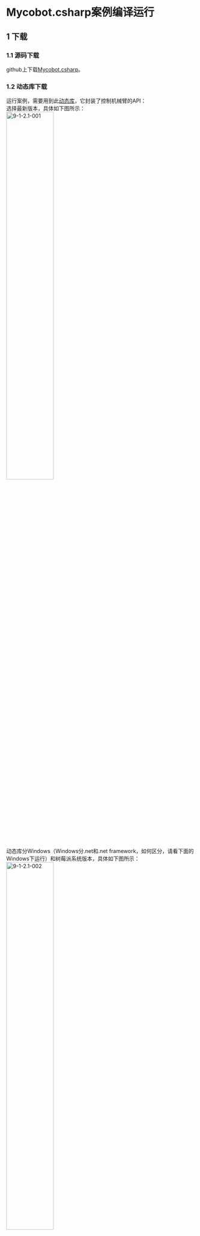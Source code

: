 # Mycobot.csharp案例编译运行

## 1 下载
### 1.1 源码下载
github上下载[Mycobot.csharp](https://github.com/elephantrobotics/Mycobot.csharp)。<br>

### 1.2 动态库下载
运行案例，需要用到此[动态库](https://github.com/elephantrobotics/Mycobot.csharp/tags)，它封装了控制机械臂的API：<br>
选择最新版本，具体如下图所示：<br>
<img src="../resourse/9-ApplicationBaseCSharp/9.2/9-2-1.2-001.png" alt="9-1-2.1-001" width="50%"><br>
动态库分Windows（Windows分.net和.net framework，如何区分，请看下面的Windows下运行）和树莓派系统版本，具体如下图所示：<br>
<img src="../resourse/9-ApplicationBaseCSharp/9.2/9-2-1.2-002.png" alt="9-1-2.1-002" width="50%"><br>
1 适用于树莓派机械臂系统<br>
2 适用于Windows系统<br>
## 2 Windows下运行

### 2.1 直接运行github下载的Mycobot.csharp案例:
双击打开Mycobot.csharp.sln(确保电脑安装了vs2019，如果未安装，请看9.1环境搭建）<br>
<img src="../resourse/9-ApplicationBaseCSharp/9.2/9-2-2.1-001.png" alt="9-2-2.1-001" width="50%"><br>
编译运行项目，查看机械臂串口号，如果与示例不一致，请修改串口号，具体可看下图：<br>
![pic](../resourse/9-ApplicationBaseCSharp/9.2/9-2-2.1-002.gif)<br>

### 2.2 在自己的项目中调用Mycobot.csharp动态库:
检查项目的目标框架，然后下载相应动态库。如果你项目的目标框架（target frame）是.net core,下载 **net core/Mycobot.csharp.dll**,如果目标框架是.net framework,下载 **net framework/Mycobot.csharp.dll**)<br（target frame）<br>
![pic](../resourse/9-ApplicationBaseCSharp/9.2/9-2-2.2-001.gif)<br>
导入**Mycobot.csharp.dll**到项目中<br>
![pic](../resourse/9-ApplicationBaseCSharp/9.2/9-2-2.2-002.gif)<br>
添加**system.io.ports**到 .csproj( 项目名称,该文件位于项目目录中),具体请看像下面的图片:<br>
frame: .net core<br>
<img src="../resourse/9-ApplicationBaseCSharp/9.2/9-2-2.2-003.jpg" alt="9-2-2.2-003" width="50%"><br>
frame: .net framework<br>
<img src="../resourse/9-ApplicationBaseCSharp/9.2/9-2-2.2-004.jpg" alt="9-2-2.2-004" width="50%"><br>
在vs2019以前的版本，只要using System.IO.Ports就可以用SerialPort。如果显示错误：未能在命名空间中找到对应类型名，则需要给项目配置对应的dll,方法如下：
工具–>Nuget包管理器（N）–>管理解决方案的Nuget程序包（N） –>浏览，左边搜索栏对应的dll(例如SerialPort),右边勾选要添加的项目，点击下载安装。<br>
<img src="../resourse/9-ApplicationBaseCSharp/9.2/9-2-3-005.png" alt="9-2-3-005" width="50%"><br>
关于库函数的使用可以查看9.7 Mycobot API、9.8使用案例和后面章节关于关节、坐标等的单独使用。<br>

### 2.3 问题
在使用过程中可能碰到的问题:<br>
问题1 : System.Runtime, Version=5.0.0.0, Culture=neutral, PublicKeyToken=b03f5f7f11d50a3a' or one of its dependencies...<br>
解决:**更新你的sdk**(if .net core,update to 5.0 and choose,if .net framework update to 4.0 and choose 4.7.2),看下面的动图:<br>
![pic](../resourse/9-ApplicationBaseCSharp/9.2/9-2-2.3-001.gif)<br>
问题2 :System.IO.FileNotFoundException:“Could not load file or assembly 'System.IO.Ports, Version=6.0.0.0, Culture=neutral, PublicKeyToken=cc7b13ffcd2ddd51'.<br>
解决:**请看上面9.2.2.2的第3步**<br>


## 3 树莓派机械臂上运行
3.1 创建一个 C#控制台应用程序（console application）;<br>
3.2 **复制**文件**program.cs**,然后将program.cs**粘贴**到新创建的C#控制台应用程序;<br>
3.3 将program.cs中的**端口号**改为**/dev/ttyAMA0**(MyCobot mc = new MyCobot("/dev/ttyAMA0"));<br>
<img src="../resourse/9-ApplicationBaseCSharp/9.2/9-2-3-001.png" alt="9-2-3-001" width="50%"><br>
3.4 将编译方式改为**Release**;<br>
<img src="../resourse/9-ApplicationBaseCSharp/9.2/9-2-3-002.png" alt="9-2-3-002" width="50%"><br>
3.5 将Mycobot.csharp.dll库文件加入项目中，library:ReFerences-->Edit References-->.Net Assembly-->Browse(path for .dll)<br>
![pic](../resourse/9-ApplicationBaseCSharp/9.2/9-2-3-003.gif)<br>
3.6 运行.
注意:编译&&运行,整个操作过程可以看下面的动图:<br>
![pic](../resourse/9-ApplicationBaseCSharp/9.2/9-2-3-004.gif)<br>
